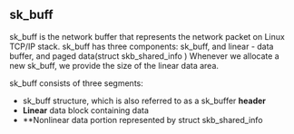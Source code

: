 ## sk_buff
sk_buff is the network buffer that represents the network packet on Linux TCP/IP stack.
sk_buff has three components: sk_buff, and linear - data buffer, and paged data(struct skb_shared_info )
Whenever we allocate a new sk_buff, we provide the size of the linear data area.

sk_buff consists of three segments:
* sk_buff structure, which is also referred to as a sk_buffer **header**
* **Linear** data block containing data
* **Nonlinear data portion represented by struct skb_shared_info


